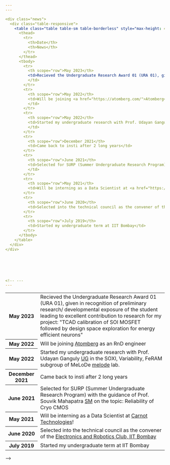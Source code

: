 ```yaml
---
---

<div class="news">
  <div class="table-responsive">
    <table class="table table-sm table-borderless" style="max-height: 400px; overflow-y: auto;">
      <thead>
        <tr>
          <th>Date</th>
          <th>News</th>
        </tr>
      </thead>
      <tbody>
        <tr>
          <th scope="row">May 2023</th>
          <td>Recieved the Undergraduate Research Award 01 (URA 01), given in recognition of preliminary research/ developmental exposure of the student leading to excellent contribution to research for my project: "TCAD calibration of SOI MOSFET followed by design space exploration for energy efficient neurons"
          </td>
        </tr>
        <tr>
          <th scope="row">May 2022</th>
          <td>Will be joining <a href="https://atomberg.com/">Atomberg</a> as an RnD engineer
          </td>
        </tr>
        <tr>
          <th scope="row">May 2022</th>
          <td>Started my undergraduate research with Prof. Udayan Ganguly <a href="https://www.ee.iitb.ac.in/web/people/udayan-ganguly/">UG</a> in the SOXI, Variability, FeRAM subgroup of MeLoDe <a href="https://blog.iitbnf.iitb.ac.in/udayanresearch/">melode</a> lab. 
          </td>
        </tr>
        <tr>
          <th scope="row">December 2021</th>
          <td>Came back to insti after 2 long years</td>
        </tr>
        <tr>
          <th scope="row">June 2021</th>
          <td>Selected for SURP (Summer Undergraduate Research Program) with the guidance of Prof. Souvik Mahapatra <a href="https://www.ee.iitb.ac.in/web/people/souvik/">SM</a> on the topic: Reliability of Cryo CMOS
          </td>
        </tr>
        <tr>
          <th scope="row">May 2021</th>
          <td>Will be interning as a Data Scientist at <a href="https://www.carnot.co.in/">Carnot Technologies</a>!</td>
        </tr>
        <tr>
          <th scope="row">June 2020</th>
          <td>Selected into the technical council as the convener of the <a href="https://itc.gymkhana.iitb.ac.in/~erc">Electronics and Robotics Club, IIT Bombay</a></td>
        </tr>
        <tr>
          <th scope="row">July 2019</th>
          <td>Started my undergraduate term at IIT Bombay</td>
        </tr>
      </tbody>
    </table>
  </div>
</div>






<!-- ---
---
```

<table>
  <tr>
    <th>May 2023</th>
    <td> Recieved the Undergraduate Research Award 01 (URA 01), given in recognition of preliminary research/ developmental exposure of the student leading to excellent contribution to research for my project: "TCAD calibration of SOI MOSFET followed by design space exploration for energy efficient neurons"
    </td>
  </tr>
  <tr>
    <th>May 2022</th>
    <td> Will be joining <a href="https://atomberg.com/">Atomberg</a> as an RnD engineer
    </td>
  </tr>
  <tr>
    <th>May 2022</th>
    <td> Started my undergraduate research with Prof. Udayan Ganguly <a href="https://www.ee.iitb.ac.in/web/people/udayan-ganguly/">UG</a> in the SOXI, Variability, FeRAM subgroup of MeLoDe <a href="https://blog.iitbnf.iitb.ac.in/udayanresearch/">melode</a> lab. 
    </td>
  </tr>
  <tr>
    <th>December 2021</th>
    <td>Came back to insti after 2 long years</td>
  </tr>

  <tr>
    <th>June 2021</th>
    <td> Selected for SURP (Summer Undergraduate Research Program) with the guidance of Prof. Souvik Mahapatra <a href="https://www.ee.iitb.ac.in/web/people/souvik/">SM</a> on the topic: Reliability of Cryo CMOS
    </td>
  </tr>
  <tr>
    <th>May 2021</th>
    <td>Will be interning as a Data Scientist at <a href="https://www.carnot.co.in/">Carnot Technologies</a>!</td>
  </tr>
  <tr>
    <th>June 2020</th>
    <td>Selected into the technical council as the convener of the <a href="https://itc.gymkhana.iitb.ac.in/~erc">Electronics and Robotics Club, IIT Bombay</a></td>
  </tr>
  <tr>
    <th>July 2019</th>
    <td>Started my undergraduate term at IIT Bombay</td>
  </tr>
</table> -->
